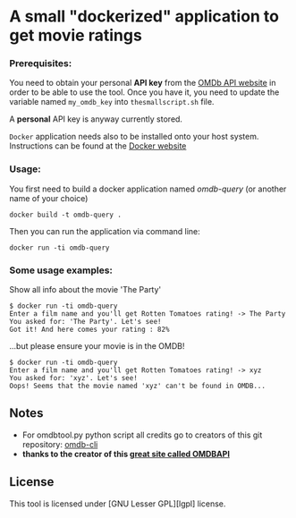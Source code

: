 A small "dockerized" application to get movie ratings
============================================================

### Prerequisites:

You need to obtain your personal **API key** from the [OMDb API
website][omdbapi] in order to be able to use the tool. Once you have it, you
need to update the variable named `my_omdb_key` into `thesmallscript.sh` file.

A **personal** API key is anyway currently stored.

`Docker` application needs also to be installed onto your host system. Instructions can be found at the [Docker website][docker]

### Usage:

You first need to build a docker application named *omdb-query* (or another name of your choice)

    docker build -t omdb-query .

Then you can run the application via command line:

    docker run -ti omdb-query

### Some usage examples:

Show all info about the movie 'The Party'

    $ docker run -ti omdb-query
    Enter a film name and you'll get Rotten Tomatoes rating! -> The Party
    You asked for: 'The Party'. Let's see!
    Got it! And here comes your rating : 82%


...but please ensure your movie is in the OMDB!

    $ docker run -ti omdb-query
    Enter a film name and you'll get Rotten Tomatoes rating! -> xyz
    You asked for: 'xyz'. Let's see!
    Oops! Seems that the movie named 'xyz' can't be found in OMDB...


## Notes ##

 - For omdbtool.py python script all credits go to creators of this git repository: [omdb-cli][omdb-cli]
 - **thanks to the creator of this [great site called OMDBAPI][omdbapi]**


## License ##

This tool is licensed under [GNU Lesser GPL][lgpl] license.

[omdbapi]: https://www.omdbapi.com
[docker]: https://docs.docker.com/install/
[omdb-cli]: https://github.com/bgr/omdb-cli/

